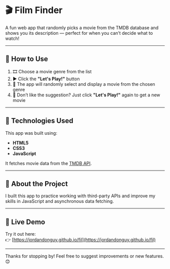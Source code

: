 # 🎬 Film Finder

A fun web app that randomly picks a movie from the TMDB database and shows you its description — perfect for when you can’t decide what to watch!

---

## 🎥 How to Use

1. 🎞️ Choose a movie genre from the list  
2. ▶️ Click the **"Let's Play!"** button  
3. 🎲 The app will randomly select and display a movie from the chosen genre  
4. 🔄 Don’t like the suggestion? Just click **"Let's Play!"** again to get a new movie  

---

## 🧰 Technologies Used

This app was built using:

- **HTML5**  
- **CSS3**  
- **JavaScript**

It fetches movie data from the [TMDB API](https://www.themoviedb.org/documentation/api).

---

## 🧠 About the Project

I built this app to practice working with third-party APIs and improve my skills in JavaScript and asynchronous data fetching.

---

## 🔗 Live Demo

Try it out here:  
👉 [https://jordandonguy.github.io/fil](https://jordandonguy.github.io/fil)

---

Thanks for stopping by! Feel free to suggest improvements or new features. 😊
